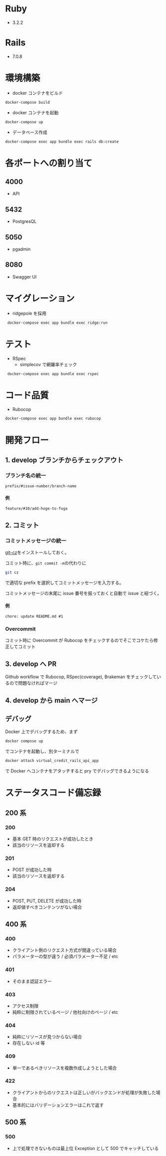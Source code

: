 # Ruby

- 3.2.2

# Rails

- 7.0.8

# 環境構築

- docker コンテナをビルド

```bash
docker-compose build
```

- docker コンテナを起動

```bash
docker-compose up
```

- データベース作成

```bash
docker-compose exec app bundle exec rails db:create
```

# 各ポートへの割り当て

## 4000

- API

## 5432

- PostgresQL

## 5050

- pgadmin

## 8080

- Swagger UI

# マイグレーション

- ridgepole を採用

```bash
 docker-compose exec app bundle exec ridge:run
```

# テスト

- RSpec
  - simplecov で網羅率チェック

```bash
 docker-compose exec app bundle exec rspec
```

# コード品質

- Rubocop

```bash
docker-compose exec app bundle exec rubocop
```

# 開発フロー

## 1. develop ブランチからチェックアウト

### ブランチ名の統一

`prefix/#issue-number/branch-name`

#### 例

`feature/#10/add-hoge-to-fuga`

## 2. コミット

### コミットメッセージの統一

[git-cz](https://github.com/streamich/git-cz)をインストールしておく。

コミット時に、`git commit -m`の代わりに

```bash
git cz
```

で適切な prefix を選択してコミットメッセージを入力する。

コミットメッセージの末尾に issue 番号を振っておくと自動で issue と紐づく。

#### 例

`chore: update README.md #1`

### Overcommit

コミット時に Overcommit が Rubocop をチェックするのでそこでコケたら修正してコミット

## 3. develop へ PR

Github workflow で Rubocop, RSpec(coverage), Brakeman をチェックしているので問題なければマージ

## 4. develop から main へマージ

## デバッグ

Docker 上でデバッグするため、まず

```bash
docker compose up
```

でコンテナを起動し、別ターミナルで

```bash
docker attach virtual_credit_rails_api_app
```

で Docker へコンテナをアタッチすると pry でデバッグできるようになる

# ステータスコード備忘録

## 200 系

### 200

- 基本 GET 時のリクエストが成功したとき
- 該当のリソースを返却する

### 201

- POST が成功した時
- 該当のリソースを返却する

### 204

- POST, PUT, DELETE が成功した時
- 返却値すべきコンテンツがない場合

## 400 系

### 400

- クライアント側のリクエスト方式が間違っている場合
- パラメーターの型が違う / 必須パラメーター不足 / etc

### 401

- そのまま認証エラー

### 403

- アクセス制限
- 純粋に制限されているページ / 他社向けのページ / etc

### 404

- 純粋にリソースが見つからない場合
- 存在しない id 等

### 409

- 単一であるべきリソースを複数作成しようとした場合

### 422

- クライアントからのリクエストは正しいがバックエンドが処理が失敗した場合
- 基本的にはバリデーションエラーはこれで返す

## 500 系

### 500

- 上で処理できないものは最上位 Exception として 500 でキャッチしている
